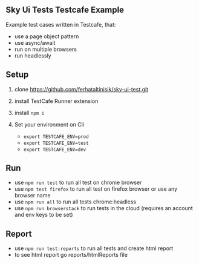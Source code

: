 ## Sky Ui Tests Testcafe Example

Example test cases written in Testcafe, that:

- use a page object pattern
- use async/await
- run on multiple browsers
- run headlessly


## Setup
1. clone https://github.com/ferhataltinisik/sky-ui-test.git
2. install TestCafe Runner extension
3. install `npm i`
4. Set your environment on Cli

    * `export TESTCAFE_ENV=prod`
    * `export TESTCAFE_ENV=test`  
    * `export TESTCAFE_ENV=dev` 


## Run
* use `npm run test` to run all test on chrome browser
* use `npm test firefox` to run all test on firefox browser or use any browser name
* use `npm run all` to run all tests chrome:headless
* use `npm run browserstack` to run tests in the cloud (requires an account and env keys to be set)

## Report
* use `npm run test:reports` to run all tests and create html report
* to see html report go reports/htmlReports file
